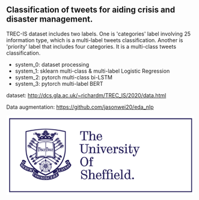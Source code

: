 
## Classification of tweets for aiding crisis and disaster management.

TREC-IS dataset includes two labels. One is 'categories' label involving 25 information type, which is a multi-label tweets classification. Another is 'priority' label that includes four categories. It is a multi-class tweets classification.

* system_0: dataset processing
* system_1: sklearn multi-class & multi-label Logistic Regression
* system_2: pytorch multi-class bi-LSTM
* system_3: pytorch multi-label BERT 

dataset: http://dcs.gla.ac.uk/~richardm/TREC_IS/2020/data.html

Data augmentation: https://github.com/jasonwei20/eda_nlp

<img src="image/sheffield.png" width="500">
